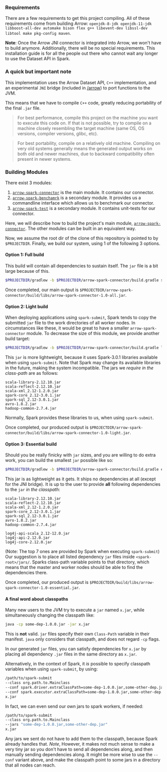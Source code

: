 ### Requirements
There are a few requirements to get this project compiling.
All of these requirements come from building Arrow:
`openjdk-8-jdk openjdk-11-jdk libboost-all-dev automake bison flex g++ libevent-dev libssl-dev libtool make pkg-config maven`.

**Note**:
Once the Arrow JNI connector is integrated into Arrow, we won't have to build anymore. 
Additionally, there will be no special requirements.
This installation guide is for all the people out there who cannot wait any longer to use the Dataset API in Spark. 



### A quick but important note
This implementation uses the Arrow Dataset API, `C++` implementation, and an experimental `JNI` bridge (included in [/arrow](/arrow)) to port functions to the JVM.

This means that we have to compile `C++` code, greatly reducing portability of the final `.jar` file.

 > For best performance, compile this project on the machine you want to execute this code on.
 > If that is not possible, try to compile on a machine closely resembling the target machine (same OS, OS versions, compiler versions, glibc, etc).
 
 > For best portability, compile on a relatively old machine. 
 > Compiling on very old systems generally means the generated output works on both old and newer machines, due to backward compatibility often present in newer systems.


### Building Modules
There exist 3 modules:
 1. [`arrow-spark-connector`](/arrow-spark-connector) is the main module. It contains our connector.
 2. [`arrow-spark-benchamrk`](/arrow-spark-benchmark) is a secondary module. It provides us a commandline interface which allows us to benchmark our connector.
 3. [`arrow-spark-test`](/arrow-spark-test) is a secondary module. It contains unit-tests for our connector.

Here, we will describe how to build the project's main module, [`arrow-spark-connector`](/arrow-spark-connector).
The other modules can be built in an equivalent way.

Now, we assume the root dir of the clone of this repository is pointed to by `$PROJECTDIR`.
Finally, we build our system, using 1 of the following 3 options.



#### Option 1: Full build
This build will contain all dependencies to sustain itself. The `jar` file is a bit large because of this. 
 ```bash
$PROJECTDIR/gradlew -b $PROJECTDIR/arrow-spark-connector/build.gradle shadowJar
```
Once completed, our main output is `$PROJECTDIR/arrow-spark-connector/build/libs/arrow-spark-connector-1.0-all.jar`.


#### Option 2: Light build
When deploying applications using `spark-submit`, Spark tends to copy the submitted `jar` file to the work directories of all worker nodes.
In circumstances like these, it would be great to have a smaller `arrow-spark-connector` module.
To decrease the size of this module, we provide another build target:
```bash
$PROJECTDIR/gradlew -b $PROJECTDIR/arrow-spark-connector/build.gradle lightJar
```
This `jar` is more lightweight, because it uses Spark-3.0.1 libraries available when using `spark-submit`.
Note that Spark may change its available libraries in the future, making the system incompatible.
The jars we *require in the class-path* are as follows:
```
scala-library-2.12.10.jar
scala-reflect-2.12.10.jar
scala-xml_2.12-1.2.0.jar
spark-core_2.12-3.0.1.jar
spark-sql_2.12-3.0.1.jar
avro-1.8.2.jar
hadoop-common-2.7.4.jar
```
Normally, Spark provides these libraries to us, when using `spark-submit`.

Once completed, our produced output is `$PROJECTDIR/arrow-spark-connector/build/libs/arrow-spark-connector-1.0-light.jar`.

#### Option 3: Essential build
Should you be really finicky with `jar` sizes, and you are willing to do extra work, you can build the smallest `jar` possible like so:
```bash
$PROJECTDIR/gradlew -b $PROJECTDIR/arrow-spark-connector/build.gradle essentialJar
``` 
This jar is as lightweight as it gets. It ships no dependencies at all (except for the JNI bridge).
It is up to the user to provide **all** following dependencies to the `jar` *in the classpath*:
```
scala-library-2.12.10.jar
scala-reflect-2.12.10.jar
scala-xml_2.12-1.2.0.jar
spark-core_2.12-3.0.1.jar
spark-sql_2.12-3.0.1.jar
avro-1.8.2.jar
hadoop-common-2.7.4.jar

log4j-api-scala_2.12-12.0.jar
log4j-api-2.12.0.jar
log4j-core-2.12.0.jar
```
(Note: The top 7 ones are provided by Spark when executing `spark-submit`)
Our suggestion is to place all listed dependency `jar` files inside `<spark-root>/jars/`.
Sparks class-path variable points to that directory, which means that the master and worker nodes should be able to find the dependencies there.
  
Once completed, our produced output is `$PROJECTDIR/build/libs/arrow-spark-connector-1.0-essential.jar`.

#### A final word about classpaths
Many new users to the JVM try to execute a `jar` named `x.jar`, while simultaneously changing the classpath like:
```bash
java -cp some-dep-1.0.0.jar -jar x.jar
```
This is **not** valid.
`jar` files specify their own `Class-Path` variable in their manifest. `java` only considers that classpath, and does not regard `-cp` flags.

In our generated `jar` files, you can satisfy dependencies for `x.jar` by placing all dependency `.jar` files
in the same directory as `x.jar`.

Alternatively, in the context of Spark, it *is* possible to specify classpath variables when using `spark-submit`, by using:
```bash
/path/to/spark-submit
--class org.path.to.Mainclass
--conf spark.driver.extraClassPath=some-dep-1.0.0.jar,some-other-dep.jar
--conf spark.executor.extraClassPath=some-dep-1.0.0.jar,some-other-dep.jar
x.jar
```

In fact, we can even send our own jars to spark workers, if needed:
```bash
/path/to/spark-submit
--class org.path.to.Mainclass
--jars "some-dep-1.0.0.jar,some-other-dep.jar"
x.jar
```
Any jars we sent do not have to add them to the classpath, because Spark already handles that.
*Note*, However, it makes not much sense to make a very tiny jar so you don't have to send all dependencies along, and then manually sending dependencies along.
It might be more wise to use the `--conf` variant above, and make the classpath point to some jars in a directory that all nodes can reach.